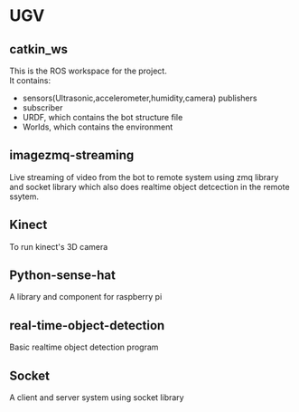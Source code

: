 # UGV
## catkin_ws
This is the ROS workspace for the project.   
It contains:
- sensors(Ultrasonic,accelerometer,humidity,camera) publishers
- subscriber
- URDF, which contains the bot structure file
- Worlds, which contains the environment
   
## imagezmq-streaming
Live streaming of video from the bot to remote system using zmq library and socket library which also does realtime object detcection in the remote ssytem.   
   
## Kinect
To run kinect's 3D camera
   
## Python-sense-hat
A library and component for raspberry pi
   
## real-time-object-detection
Basic realtime object detection program
   
## Socket
A client and server system using socket library
